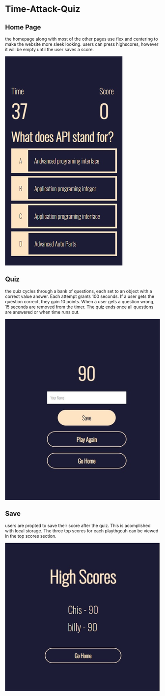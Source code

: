 # Time-Attack-Quiz

## Home Page
the homepage along with most of the other pages use flex and centering to make the website more sleek looking. users can press highscores, however it will be empty until the user saves a score.

![quiz](https://github.com/Copernichris/Time-Attack-Quiz/blob/main/quiz.jpg)

## Quiz
the quiz cycles through a bank of questions, each set to an object with a correct value answer. Each attempt grants 100 seconds. If a user gets the question correct, they gain 10 points. When a user gets a question wrong, 15 seconds are removed from the timer. The quiz ends once all questions are answered or when time runs out.

![save score](https://github.com/Copernichris/Time-Attack-Quiz/blob/main/score.jpg)

## Save
users are propted to save their score after the quiz. This is acomplished with local storage. The three top scores for each playthgouh can be viewed in the top scores section.

![top score](https://github.com/Copernichris/Time-Attack-Quiz/blob/main/topscore.jpg)

